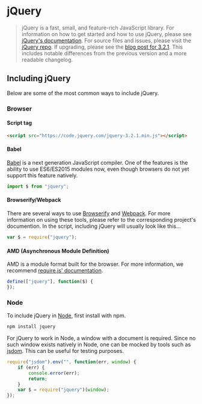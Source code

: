 # jQuery
> jQuery is a fast, small, and feature-rich JavaScript library.
For information on how to get started and how to use jQuery, please see [jQuery's documentation](http://api.jquery.com/).
For source files and issues, please visit the [jQuery repo](https://github.com/jquery/jquery).
If upgrading, please see the [blog post for 3.2.1](https://blog.jquery.com/2017/03/20/jquery-3-2-1-now-available/). This includes notable differences from the previous version and a more readable changelog.
## Including jQuery
Below are some of the most common ways to include jQuery.
### Browser
#### Script tag
```html
<script src="https://code.jquery.com/jquery-3.2.1.min.js"></script>
```
#### Babel
[Babel](http://babeljs.io/) is a next generation JavaScript compiler. One of the features is the ability to use ES6/ES2015 modules now, even though browsers do not yet support this feature natively.
```js
import $ from "jquery";
```
#### Browserify/Webpack
There are several ways to use [Browserify](http://browserify.org/) and [Webpack](https://webpack.github.io/). For more information on using these tools, please refer to the corresponding project's documention. In the script, including jQuery will usually look like this...
```js
var $ = require("jquery");
```
#### AMD (Asynchronous Module Definition)
AMD is a module format built for the browser. For more information, we recommend [require.js' documentation](http://requirejs.org/docs/whyamd.html).
```js
define(["jquery"], function($) {
});
```
### Node
To include jQuery in [Node](nodejs.org), first install with npm.
```sh
npm install jquery
```
For jQuery to work in Node, a window with a document is required. Since no such window exists natively in Node, one can be mocked by tools such as [jsdom](https://github.com/tmpvar/jsdom). This can be useful for testing purposes.
```js
require("jsdom").env("", function(err, window) {
	if (err) {
		console.error(err);
		return;
	}
	var $ = require("jquery")(window);
});
```
